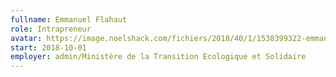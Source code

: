 ```yaml
---
fullname: Emmanuel Flahaut
role: Intrapreneur
avatar: https://image.noelshack.com/fichiers/2018/40/1/1538399322-emmanuel.png
start: 2018-10-01
employer: admin/Ministère de la Transition Ecologique et Solidaire
---
```

